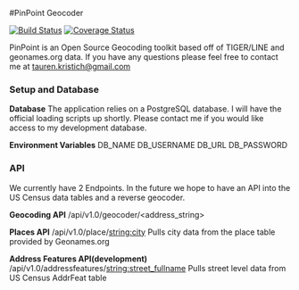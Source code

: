 #PinPoint Geocoder 

[![Build Status](https://travis-ci.org/taurenk/PinPoint-Geocoder-Python.svg?branch=master)](https://travis-ci.org/taurenk/PinPoint-Geocoder-Python)
[![Coverage Status](https://coveralls.io/repos/github/taurenk/PinPoint-Geocoder-Python/badge.svg?branch=master)](https://coveralls.io/github/taurenk/PinPoint-Geocoder-Python?branch=master)

PinPoint is an Open Source Geocoding toolkit based off of TIGER/LINE and geonames.org data.
If you have any questions please feel free to contact me at tauren.kristich@gmail.com

### Setup and Database
**Database**
The application relies on a PostgreSQL database. I will have the official loading scripts up shortly. Please contact me if you 
would like access to my development database. 

**Environment Variables**
DB_NAME 
DB_USERNAME
DB_URL
DB_PASSWORD

### API
We currently have 2 Endpoints. In the future we hope to have an API into the US Census data tables and a reverse geocoder. 

**Geocoding API** 
/api/v1.0/geocoder/<address_string>

**Places API** 
/api/v1.0/place/<string:city>
Pulls city data from the place table provided by Geonames.org

**Address Features API(development)**
/api/v1.0/addressfeatures/<string:street_fullname>
Pulls street level data from US Census AddrFeat table



